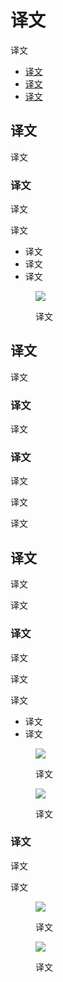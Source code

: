 <div class="article__intro">

[en]: <> (Android split-screen)
# 译文

[en]: <> (Split-screen mode allows two activities to be visible on screen at the same time.)
译文

<nav>

[en]: <> (Usage)
[en]: <> (Behavior)
[en]: <> (Layout)
* [译文](#usage)
* [译文](#behavior)
* [译文](#layout)

</nav></div><div class="article__body">

[en]: <> (Usage)
<h2 id="usage">译文</h2>

[en]: <> (Apps are not authorized to invoke split-screen mode by themselves; the user must activate it.)
译文

[en]: <> (Launching new activities)
### 译文

[en]: <> (When an app launches a new activity, it will launch within the same portion of the screen by default. Apps will be resized to fit the split-screen view as necessary \(unless your app isn’t compatible with the split-screen format\).)
译文

[en]: <> (When split-screen mode is active, apps may launch new activities in the opposite portion of the screen if the following criteria are met:)
译文

[en]: <> (The original and new activities are related to each other and usable while in split-screen mode)
[en]: <> (The task that the app helps accomplish warrants displaying two activities at once, and hiding the other app that was open)
[en]: <> (It is clear that the app will enter split-screen mode, such as with a button stating “Open in new window”)
* 译文
* 译文
* 译文

<figure>

![]({assets_path}/platform-guidance/android-split-screen/01-splitscreen-intro.png)

<figcaption>

[en]: <> (Split screen shown in portrait mode on mobile \(on the left\) and landscape mode on tablet \(on the right\))
译文

</figcaption></figure>

[en]: <> (Behavior)
<h2 id="behavior">译文</h2>

[en]: <> (Split-screen mode remains active until the user cancels it or switches to an incompatible app.)
译文

[en]: <> (Resizing split screen)
### 译文

[en]: <> (Users may move and resize each screen in split-screen mode by dragging the divider between the two split screens.)
译文

[en]: <> (Edge swipe gestures)
### 译文

[en]: <> (When split-screen mode is active, the edge swipe gesture will likely not work as intended. Because split-screen mode relies on swiping to resize each split screen, if your app also relies on edge swipes to perform actions, then it’s possible that the swipe will either trigger screen resizing or an action in your app.)
译文

[en]: <> (To avoid this, edge swipes should not be the only way to perform actions in your app. There should be an alternative method to perform each action.)
译文

[en]: <> (For example, the navigation drawer enables an edge swipe to open the drawer, but it is also accessible by pressing the menu icon.)
译文

[en]: <> (Layout)
<h2 id="layout">译文</h2>

[en]: <> (To support split-screen usage, viewable content should be scaled to an appropriate size and density.)
译文

[en]: <> (Primary controls should be adapted for split-screen mode. For example, navigation tabs may be collapsed into a menu.)
译文

[en]: <> (Responsive UI)
### 译文

[en]: <> (Apps in split-screen mode should elegantly adjust across device sizes and orientations.)
译文

[en]: <> (The screen is split along the x-axis in portrait, and along the y-axis in landscape. Changing a device’s orientation should not cause the UI to change unexpectedly. For example, a video displayed in one side of a split screen shouldn’t switch to full-screen if the device is rotated from portrait to landscape orientation.)
译文

[en]: <> (Apps may use the same or different layouts for mobile and tablet:)
译文

[en]: <> (Apps with similar layouts for mobile and tablet may switch between the tablet and mobile UIs when the app is resized, as the transition will not be jarring.)
[en]: <> (Apps with completely different layouts for mobile and tablet should avoid using the mobile UI on tablet in split-screen mode. Instead, the existing tablet UI should be adapted to fit the smaller size to ensure that users have a consistent experience on both devices.)
* 译文
* 译文

<figure>

![]({assets_path}/platform-guidance/android-split-screen/02-splitscreen-samelayout.png)

<figcaption>

[en]: <> (An app may use the same layout across mobile \(left\) and tablet \(right\).)
译文

</figcaption></figure><figure>

![]({assets_path}/platform-guidance/android-split-screen/03-splitscreen-differentlayout.png)

<figcaption>

[en]: <> (An app may use different layouts across mobile \(left\) and tablet \(right\).)
译文

</figcaption></figure>

[en]: <> (Design for condensed sizes)
### 译文

[en]: <> (To simplify adapting your app for the various sizes of split-screen mode, it is recommended to design for the smallest size first.)
译文

[en]: <> (Create a layout that works at 220dp wide or tall by condensing elements or removing non-essential ones. The layout may be scaled upward from there.)
译文

<figure>

![]({assets_path}/platform-guidance/android-split-screen/04-splitscreen-34.15-tablet.png)

<figcaption>

[en]: <> (When the split screen is active on a tablet, by default it takes up 34.15% of the entire screen.)
译文

</figcaption></figure><figure>

![]({assets_path}/platform-guidance/android-split-screen/05-splitscreen-16.9-mobile.png)

<figcaption>

[en]: <> (When the split screen is active on mobile, the aspect ratio of an app in portrait orientation is 16:9.)
译文

</figcaption></figure></div>
